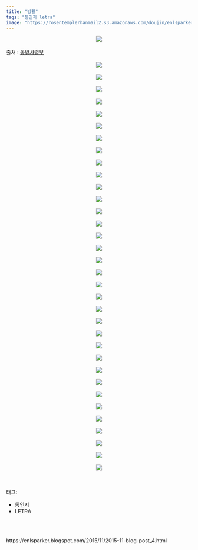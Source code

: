 ```yaml
---
title: "방황"
tags: "동인지 letra"
image: "https://rosentemplerhanmail2.s3.amazonaws.com/doujin/enlsparker/2015-11-blog-post_4/001.png"
---
```

<div class="article">
<div class="post-body entry-content" id="post-body-6494232669006891125" itemprop="description articleBody">
<div class="separator" style="clear: both; text-align: center;">
<img src="{{ site.imgserver12 }}/enlsparker/2015-11-blog-post_4/001.png"/></div>
<a name="more"></a><br/>
출처 : <a href="http://cafe.naver.com/touhouheadquarters">동방사령부</a><br/>
<br/>
<div class="separator" style="clear: both; text-align: center;">
<img src="{{ site.imgserver12 }}/enlsparker/2015-11-blog-post_4/002.png"/></div>
<br/>
<div class="separator" style="clear: both; text-align: center;">
<img src="{{ site.imgserver12 }}/enlsparker/2015-11-blog-post_4/003.png"/></div>
<br/>
<div class="separator" style="clear: both; text-align: center;">
<img src="{{ site.imgserver12 }}/enlsparker/2015-11-blog-post_4/004.png"/></div>
<br/>
<div class="separator" style="clear: both; text-align: center;">
<img src="{{ site.imgserver12 }}/enlsparker/2015-11-blog-post_4/005.png"/></div>
<br/>
<div class="separator" style="clear: both; text-align: center;">
<img src="{{ site.imgserver12 }}/enlsparker/2015-11-blog-post_4/006.png"/></div>
<br/>
<div class="separator" style="clear: both; text-align: center;">
<img src="{{ site.imgserver12 }}/enlsparker/2015-11-blog-post_4/007.png"/></div>
<br/>
<div class="separator" style="clear: both; text-align: center;">
<img src="{{ site.imgserver12 }}/enlsparker/2015-11-blog-post_4/008.png"/></div>
<br/>
<div class="separator" style="clear: both; text-align: center;">
<img src="{{ site.imgserver12 }}/enlsparker/2015-11-blog-post_4/009.png"/></div>
<br/>
<div class="separator" style="clear: both; text-align: center;">
<img src="{{ site.imgserver12 }}/enlsparker/2015-11-blog-post_4/010.png"/></div>
<br/>
<div class="separator" style="clear: both; text-align: center;">
<img src="{{ site.imgserver12 }}/enlsparker/2015-11-blog-post_4/011.png"/></div>
<br/>
<div class="separator" style="clear: both; text-align: center;">
<img src="{{ site.imgserver12 }}/enlsparker/2015-11-blog-post_4/012.png"/></div>
<br/>
<div class="separator" style="clear: both; text-align: center;">
<img src="{{ site.imgserver12 }}/enlsparker/2015-11-blog-post_4/013.png"/></div>
<br/>
<div class="separator" style="clear: both; text-align: center;">
<img src="{{ site.imgserver12 }}/enlsparker/2015-11-blog-post_4/014.png"/></div>
<br/>
<div class="separator" style="clear: both; text-align: center;">
<img src="{{ site.imgserver12 }}/enlsparker/2015-11-blog-post_4/015.png"/></div>
<br/>
<div class="separator" style="clear: both; text-align: center;">
<img src="{{ site.imgserver12 }}/enlsparker/2015-11-blog-post_4/016.png"/></div>
<br/>
<div class="separator" style="clear: both; text-align: center;">
<img src="{{ site.imgserver12 }}/enlsparker/2015-11-blog-post_4/017.png"/></div>
<br/>
<div class="separator" style="clear: both; text-align: center;">
<img src="{{ site.imgserver12 }}/enlsparker/2015-11-blog-post_4/018.png"/></div>
<br/>
<div class="separator" style="clear: both; text-align: center;">
<img src="{{ site.imgserver12 }}/enlsparker/2015-11-blog-post_4/019.png"/></div>
<br/>
<div class="separator" style="clear: both; text-align: center;">
<img src="{{ site.imgserver12 }}/enlsparker/2015-11-blog-post_4/020.png"/></div>
<br/>
<div class="separator" style="clear: both; text-align: center;">
<img src="{{ site.imgserver12 }}/enlsparker/2015-11-blog-post_4/021.png"/></div>
<br/>
<div class="separator" style="clear: both; text-align: center;">
<img src="{{ site.imgserver12 }}/enlsparker/2015-11-blog-post_4/022.png"/></div>
<br/>
<div class="separator" style="clear: both; text-align: center;">
<img src="{{ site.imgserver12 }}/enlsparker/2015-11-blog-post_4/023.png"/></div>
<br/>
<div class="separator" style="clear: both; text-align: center;">
<img src="{{ site.imgserver12 }}/enlsparker/2015-11-blog-post_4/024.png"/></div>
<br/>
<div class="separator" style="clear: both; text-align: center;">
<img src="{{ site.imgserver12 }}/enlsparker/2015-11-blog-post_4/025.png"/></div>
<br/>
<div class="separator" style="clear: both; text-align: center;">
<img src="{{ site.imgserver12 }}/enlsparker/2015-11-blog-post_4/026.png"/></div>
<br/>
<div class="separator" style="clear: both; text-align: center;">
<img src="{{ site.imgserver12 }}/enlsparker/2015-11-blog-post_4/027.png"/></div>
<br/>
<div class="separator" style="clear: both; text-align: center;">
<img src="{{ site.imgserver12 }}/enlsparker/2015-11-blog-post_4/028.png"/></div>
<br/>
<div class="separator" style="clear: both; text-align: center;">
<img src="{{ site.imgserver12 }}/enlsparker/2015-11-blog-post_4/029.png"/></div>
<br/>
<div class="separator" style="clear: both; text-align: center;">
<img src="{{ site.imgserver12 }}/enlsparker/2015-11-blog-post_4/030.png"/></div>
<br/>
<div class="separator" style="clear: both; text-align: center;">
<img src="{{ site.imgserver12 }}/enlsparker/2015-11-blog-post_4/031.png"/></div>
<br/>
<div class="separator" style="clear: both; text-align: center;">
<img src="{{ site.imgserver12 }}/enlsparker/2015-11-blog-post_4/032.png"/></div>
<br/>
<div class="separator" style="clear: both; text-align: center;">
<img src="{{ site.imgserver12 }}/enlsparker/2015-11-blog-post_4/033.jpg"/></div>
<br/>
<div class="separator" style="clear: both; text-align: center;">
<img src="{{ site.imgserver12 }}/enlsparker/2015-11-blog-post_4/034.jpg"/></div>
<br/>
<div class="separator" style="clear: both; text-align: center;">
<img src="{{ site.imgserver12 }}/enlsparker/2015-11-blog-post_4/035.jpg"/></div>
<br/>
<div style="clear: both;"></div>
</div></div><br/>
<div class="tagTrail">
<p>태그: </p>
<ul>
<li>동인지</li>
<li>LETRA</li>
</ul>
</div><br/>

<br/>
<p id="refer">https://enlsparker.blogspot.com/2015/11/2015-11-blog-post_4.html</p>
<br/>

